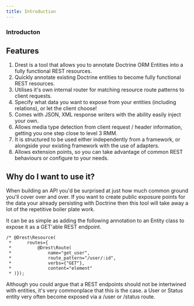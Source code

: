 ```yaml
---
title: Introduction
---
```


### Introducton 

## Features

1. Drest is a tool that allows you to annotate Doctrine ORM Entities into a fully functional REST resources.
2. Quickly annotate existing Doctrine entities to become fully functional REST resources.
3. Utilises it's own internal router for matching resource route patterns to client requests.
4. Specify what data you want to expose from your entities (including relations), or let the client choose!
5. Comes with JSON, XML response writers with the ability easily inject your own.
6. Allows media type detection from client request / header information, getting you one step close to level 3 RMM.
7. It is structured to be used either independently from a framework, or alongside your existing framework with the use of adapters.
8. Allows extension points, so you can take advantage of common REST behaviours or configure to your needs.

## Why do I want to use it?

When building an API you'd be surprised at just how much common ground you'll cover over and over. If you want to create public exposure points for the data your already persisting with Doctrine then this tool will take away a lot of the repetitive boiler plate work.

It can be as simple as adding the following annotation to an Entity class to expose it as a GET'able REST endpoint.

```
/* @Drest\Resource(
 *      routes={
 *          @Drest\Route(
 *              name="get_user",
 *              route_pattern="/user/:id",
 *              verbs={"GET"},
 *              content="element"
 * )});
 ```

Although you could argue that a REST endpoints should not be intertwined with entities, it's very commonplace that this is the case. a User or Status entity very often become exposed via a /user or /status route.